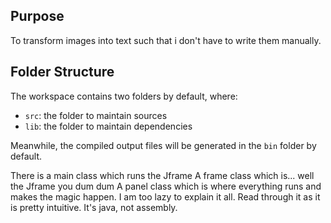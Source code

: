 ## Purpose

To transform images into text such that i don't have to write them manually.

## Folder Structure

The workspace contains two folders by default, where:

- `src`: the folder to maintain sources
- `lib`: the folder to maintain dependencies

Meanwhile, the compiled output files will be generated in the `bin` folder by default.

There is a main class which runs the Jframe
A frame class which is... well the Jframe you dum dum
A panel class which is where everything runs and makes the magic happen. I am too lazy to explain it all. Read through it as it is pretty intuitive. It's java, not assembly.
